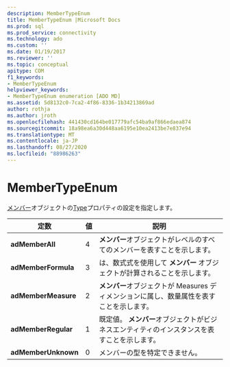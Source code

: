```yaml
---
description: MemberTypeEnum
title: MemberTypeEnum |Microsoft Docs
ms.prod: sql
ms.prod_service: connectivity
ms.technology: ado
ms.custom: ''
ms.date: 01/19/2017
ms.reviewer: ''
ms.topic: conceptual
apitype: COM
f1_keywords:
- MemberTypeEnum
helpviewer_keywords:
- MemberTypeEnum enumeration [ADO MD]
ms.assetid: 5d8132c0-7ca2-4f86-8336-1b34213869ad
author: rothja
ms.author: jroth
ms.openlocfilehash: 441430cd164be017779afc54ba9af866edaea874
ms.sourcegitcommit: 18a98ea6a30d448aa6195e10ea2413be7e837e94
ms.translationtype: MT
ms.contentlocale: ja-JP
ms.lasthandoff: 08/27/2020
ms.locfileid: "88986263"
---
```

# <a name="membertypeenum"></a>MemberTypeEnum
[メンバー](./member-object-ado-md.md)オブジェクトの[Type](./type-property-ado-md.md)プロパティの設定を指定します。  
  
|定数|値|説明|  
|--------------|-----------|-----------------|  
|**adMemberAll**|4|**メンバー**オブジェクトがレベルのすべてのメンバーを表すことを示します。|  
|**adMemberFormula**|3|は、数式式を使用して **メンバー** オブジェクトが計算されることを示します。|  
|**adMemberMeasure**|2|**メンバー**オブジェクトが Measures ディメンションに属し、数量属性を表すことを示します。|  
|**adMemberRegular**|1|既定値。 **メンバー**オブジェクトがビジネスエンティティのインスタンスを表すことを示します。|  
|**adMemberUnknown**|0|メンバーの型を特定できません。|